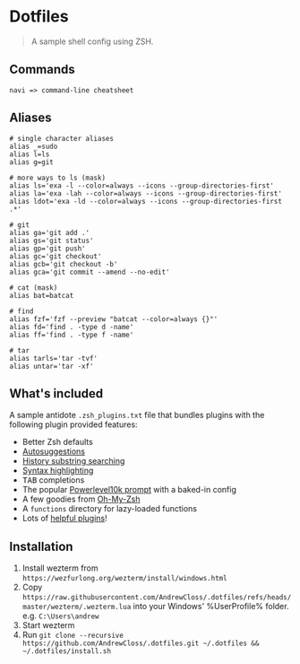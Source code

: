 # Dotfiles

> A sample shell config using ZSH.

## Commands

```
navi => command-line cheatsheet
```

## Aliases

```
# single character aliases
alias _=sudo
alias l=ls
alias g=git

# more ways to ls (mask)
alias ls='exa -l --color=always --icons --group-directories-first'
alias la='exa -lah --color=always --icons --group-directories-first'
alias ldot='exa -ld --color=always --icons --group-directories-first .*'

# git
alias ga='git add .'
alias gs='git status'
alias gp='git push'
alias gc='git checkout'
alias gcb='git checkout -b'
alias gca='git commit --amend --no-edit'

# cat (mask)
alias bat=batcat

# find
alias fzf='fzf --preview "batcat --color=always {}"'
alias fd='find . -type d -name'
alias ff='find . -type f -name'

# tar
alias tarls='tar -tvf'
alias untar='tar -xf'
```

## What's included

A sample antidote `.zsh_plugins.txt` file that bundles plugins with the following plugin provided features:
- Better Zsh defaults
- [Autosuggestions](https://github.com/zsh-users/zsh-autosuggestions)
- [History substring searching](https://github.com/zsh-users/zsh-history-substring-search)
- [Syntax highlighting](https://github.com/zdharma-continuum/fast-syntax-highlighting)
- <kbd>TAB</kbd> completions
- The popular [Powerlevel10k prompt](https://github.com/romkatv/powerlevel10k) with a baked-in config
- A few goodies from [Oh-My-Zsh](https://github.com/ohmyzsh/ohmyzsh)
- A `functions` directory for lazy-loaded functions
- Lots of [helpful plugins](https://github.com/unixorn/awesome-zsh-plugins)!

## Installation

1. Install wezterm from `https://wezfurlong.org/wezterm/install/windows.html`
2. Copy `https://raw.githubusercontent.com/AndrewCloss/.dotfiles/refs/heads/master/wezterm/.wezterm.lua` into your Windows' %UserProfile% folder. e.g. `C:\Users\andrew`
3. Start wezterm
4. Run `git clone --recursive https://github.com/AndrewCloss/.dotfiles.git ~/.dotfiles && ~/.dotfiles/install.sh`
